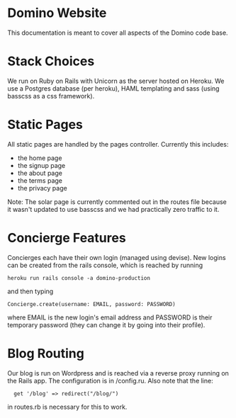 Domino Website
==============
 This documentation is meant to cover all aspects of the Domino code base.
 
 Stack Choices
 ==============
  We run on Ruby on Rails with Unicorn as the server hosted on Heroku. We use a Postgres database (per heroku), HAML templating and sass (using basscss as a css framework). 
 
 Static Pages
 ============
 All static pages are handled by the pages controller. Currently this includes:
 * the home page
 * the signup page
 * the about page
 * the terms page
 * the privacy page
 
 Note: The solar page is currently commented out in the routes file because it wasn't updated to use basscss and we had practically zero traffic to it.

 Concierge Features
 ==================
  Concierges each have their own login (managed using devise). New logins can be created from the rails console, which is reached by running
  
    heroku run rails console -a domino-production
    
and then typing

    Concierge.create(username: EMAIL, password: PASSWORD)
    
where EMAIL is the new login's email address and PASSWORD is their temporary password (they can change it by going into their profile).

Blog Routing
============

 Our blog is run on Wordpress and is reached via a reverse proxy running on the Rails app. The configuration is in /config.ru. Also note that the line:
 
      get '/blog' => redirect("/blog/")

in routes.rb is necessary for this to work.